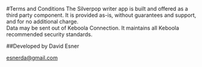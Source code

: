 #Terms and Conditions
The Silverpop writer app is built and offered as a third party component. It is provided as-is, without guarantees and support, and for no additional charge.  
Data may be sent out of Keboola Connection. It maintains all Keboola recommended security standards.

##Developed by
David Esner

esnerda@gmail.com
